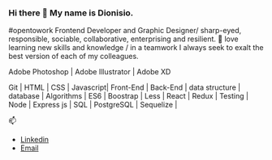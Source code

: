 ### Hi there 👋 My name is Dionisio.
#opentowork Frontend Developer and Graphic Designer/ sharp-eyed, responsible, sociable, collaborative, enterprising and resilient.
🌱 love learning new skills and knowledge / in a teamwork I always seek to exalt the best version of each of my colleagues. 

Adobe Photoshop | Adobe Illustrator | Adobe XD

Git | HTML | CSS | Javascript| Front-End | Back-End | data structure | database | Algorithms | ES6 | Boostrap | Less | React | Redux | Testing | Node | Express js | SQL | PostgreSQL | Sequelize | 

📫
- [Linkedin](https://www.linkedin.com/in/dionisioarg/)
- [Email](hernandezdionisiooscar@gmail.com)
